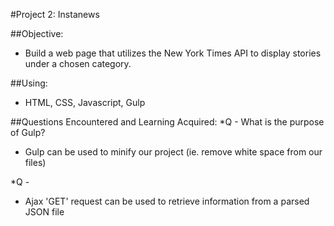 #Project 2: Instanews

##Objective: 
- Build a web page that utilizes the New York Times API to display stories under a chosen category.

##Using:
- HTML, CSS, Javascript, Gulp

##Questions Encountered and Learning Acquired:
*Q - What is the purpose of Gulp?
- Gulp can be used to minify our project (ie. remove white space from our files)

*Q - 
- Ajax 'GET' request can be used to retrieve information from a parsed JSON file